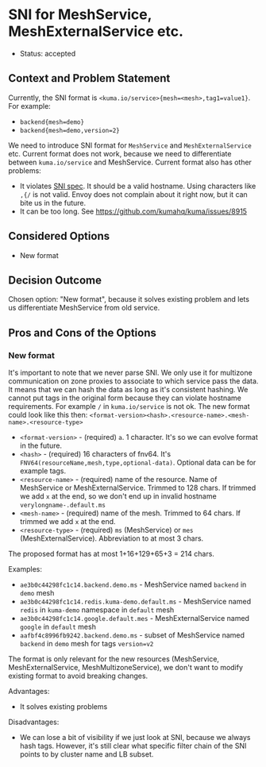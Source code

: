 # SNI for MeshService, MeshExternalService etc.

* Status: accepted

## Context and Problem Statement

Currently, the SNI format is `<kuma.io/service>{mesh=<mesh>,tag1=value1}`. For example:
* `backend{mesh=demo}`
* `backend{mesh=demo,version=2}`

We need to introduce SNI format for `MeshService` and `MeshExternalService` etc.
Current format does not work, because we need to differentiate between `kuma.io/service` and MeshService.
Current format also has other problems:
* It violates [SNI spec](https://datatracker.ietf.org/doc/html/rfc3546#page-8). It should be a valid hostname. Using characters like `,{/` is not valid.
  Envoy does not complain about it right now, but it can bite us in the future.
* It can be too long. See https://github.com/kumahq/kuma/issues/8915

## Considered Options

* New format

## Decision Outcome

Chosen option: "New format", because it solves existing problem and lets us differentiate MeshService from old service.

## Pros and Cons of the Options

### New format

It's important to note that we never parse SNI. We only use it for multizone communication on zone proxies to associate to which service pass the data.
It means that we can hash the data as long as it's consistent hashing.
We cannot put tags in the original form because they can violate hostname requirements. For example `/` in `kuma.io/service` is not ok.
The new format could look like this then:
`<format-version><hash>.<resource-name>.<mesh-name>.<resource-type>`
* `<format-version>` - (required) `a`. 1 character. It's so we can evolve format in the future.
* `<hash>` - (required) 16 characters of fnv64. It's `FNV64(resourceName,mesh,type,optional-data)`. Optional data can be for example tags.
* `<resource-name>` - (required) name of the resource. Name of MeshService or MeshExternalService.
  Trimmed to 128 chars. If trimmed we add `x` at the end, so we don't end up in invalid hostname `verylongname-.default.ms` 
* `<mesh-name>` - (required) name of the mesh.
  Trimmed to 64 chars. If trimmed we add `x` at the end.
* `<resource-type>` - (required) `ms` (MeshService) or `mes` (MeshExternalService). Abbreviation to at most 3 chars. 

The proposed format has at most 1+16+129+65+3 = 214 chars.

Examples:
* `ae3b0c44298fc1c14.backend.demo.ms` - MeshService named `backend` in `demo` mesh
* `ae3b0c44298fc1c14.redis.kuma-demo.default.ms` - MeshService named `redis` in `kuma-demo` namespace in `default` mesh
* `ae3b0c44298fc1c14.google.default.mes` - MeshExternalService named `google` in `default` mesh
* `aafbf4c8996fb9242.backend.demo.ms` - subset of MeshService named `backend` in `demo` mesh for tags `version=v2`

The format is only relevant for the new resources (MeshService, MeshExternalService, MeshMultizoneService),
we don't want to modify existing format to avoid breaking changes.

Advantages:
* It solves existing problems

Disadvantages:
* We can lose a bit of visibility if we just look at SNI, because we always hash tags.
  However, it's still clear what specific filter chain of the SNI points to by cluster name and LB subset. 
